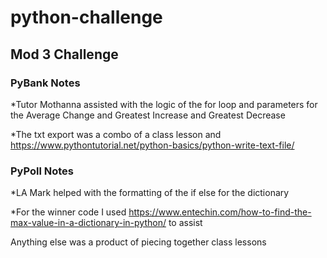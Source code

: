 # python-challenge
## Mod 3 Challenge
### PyBank Notes
  
  *Tutor Mothanna assisted with the logic of the for loop and parameters for the Average Change and Greatest Increase and Greatest Decrease
  
  *The txt export was a combo of a class lesson and https://www.pythontutorial.net/python-basics/python-write-text-file/
  
### PyPoll Notes

  *LA Mark helped with the formatting of the if else for the dictionary
  
  *For the winner code I used https://www.entechin.com/how-to-find-the-max-value-in-a-dictionary-in-python/ to assist
  

Anything else was a product of piecing together class lessons 
